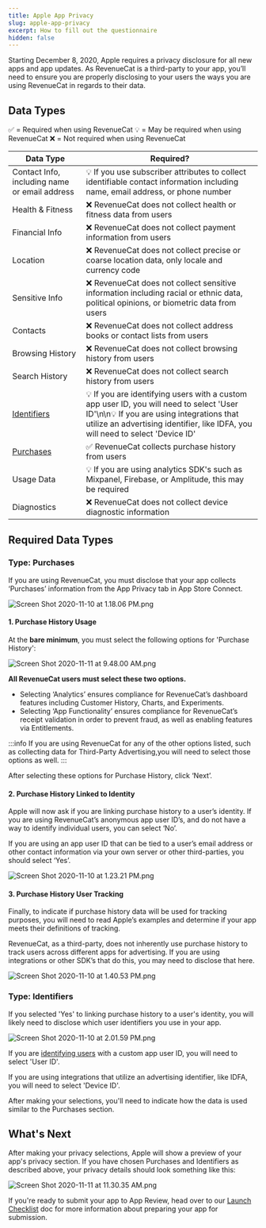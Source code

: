 ```yaml
---
title: Apple App Privacy
slug: apple-app-privacy
excerpt: How to fill out the questionnaire
hidden: false
---
```


Starting December 8, 2020, Apple requires a privacy disclosure for all new apps and app updates. As RevenueCat is a third-party to your app, you’ll need to ensure you are properly disclosing to your users the ways you are using RevenueCat in regards to their data.

## Data Types

✅ = Required when using RevenueCat
💡 = May be required when using RevenueCat
❌ = Not required when using RevenueCat

| Data Type                                               | Required?                                                                                                                                                                                                               |
| ------------------------------------------------------- | ----------------------------------------------------------------------------------------------------------------------------------------------------------------------------------------------------------------------- |
| Contact Info, including name or email address           | 💡 If you use subscriber attributes to collect identifiable contact information including name, email address, or phone number                                                                                          |
| Health & Fitness                                        | ❌ RevenueCat does not collect health or fitness data from users                                                                                                                                                        |
| Financial Info                                          | ❌ RevenueCat does not collect payment information from users                                                                                                                                                           |
| Location                                                | ❌ RevenueCat does not collect precise or coarse location data, only locale and currency code                                                                                                                           |
| Sensitive Info                                          | ❌ RevenueCat does not collect sensitive information including racial or ethnic data, political opinions, or biometric data from users                                                                                  |
| Contacts                                                | ❌ RevenueCat does not collect address books or contact lists from users                                                                                                                                                |
| Browsing History                                        | ❌ RevenueCat does not collect browsing history from users                                                                                                                                                              |
| Search History                                          | ❌ RevenueCat does not collect search history from users                                                                                                                                                                |
| [Identifiers](/docs/apple-app-privacy#type-identifiers) | 💡 If you are identifying users with a custom app user ID, you will need to select 'User ID'\n\n💡 If you are using integrations that utilize an advertising identifier, like IDFA, you will need to select 'Device ID' |
| [Purchases](/docs/apple-app-privacy#type-purchases)     | ✅ RevenueCat collects purchase history from users                                                                                                                                                                      |
| Usage Data                                              | 💡 If you are using analytics SDK's such as Mixpanel, Firebase, or Amplitude, this may be required                                                                                                                      |
| Diagnostics                                             | ❌ RevenueCat does not collect device diagnostic information                                                                                                                                                            |

## Required Data Types

### Type: Purchases

If you are using RevenueCat, you must disclose that your app collects ‘Purchases’ information from the App Privacy tab in App Store Connect.

![Screen Shot 2020-11-10 at 1.18.06 PM.png](https://files.readme.io/2232c73-Screen_Shot_2020-11-10_at_1.18.06_PM.png)

#### 1. Purchase History Usage

At the **bare minimum**, you must select the following options for 'Purchase History':

![Screen Shot 2020-11-11 at 9.48.00 AM.png](https://files.readme.io/2330c00-Screen_Shot_2020-11-11_at_9.48.00_AM.png)

**All RevenueCat users must select these two options.**

- Selecting ‘Analytics’ ensures compliance for RevenueCat’s dashboard features including Customer History, Charts, and Experiments.
- Selecting ‘App Functionality’ ensures compliance for RevenueCat’s receipt validation in order to prevent fraud, as well as enabling features via Entitlements.

:::info
If you are using RevenueCat for any of the other options listed, such as collecting data for Third-Party Advertising,you will need to select those options as well.
:::

After selecting these options for Purchase History, click ‘Next’.

#### 2. Purchase History Linked to Identity

Apple will now ask if you are linking purchase history to a user’s identity. If you are using RevenueCat’s anonymous app user ID’s, and do not have a way to identify individual users, you can select ‘No’.

If you are using an app user ID that can be tied to a user’s email address or other contact information via your own server or other third-parties, you should select ‘Yes’.

![Screen Shot 2020-11-10 at 1.23.21 PM.png](https://files.readme.io/1520bb4-Screen_Shot_2020-11-10_at_1.23.21_PM.png)

#### 3. Purchase History User Tracking

Finally, to indicate if purchase history data will be used for tracking purposes, you will need to read Apple’s examples and determine if your app meets their definitions of tracking.

RevenueCat, as a third-party, does not inherently use purchase history to track users across different apps for advertising. If you are using integrations or other SDK’s that do this, you may need to disclose that here.

![Screen Shot 2020-11-10 at 1.40.53 PM.png](https://files.readme.io/e9c42f6-Screen_Shot_2020-11-10_at_1.40.53_PM.png)

### Type: Identifiers

If you selected 'Yes' to linking purchase history to a user's identity, you will likely need to disclose which user identifiers you use in your app.

![Screen Shot 2020-11-10 at 2.01.59 PM.png](https://files.readme.io/191ea58-Screen_Shot_2020-11-10_at_2.01.59_PM.png)

If you are [identifying users](/docs/user-ids) with a custom app user ID, you will need to select 'User ID'.

If you are using integrations that utilize an advertising identifier, like IDFA, you will need to select 'Device ID'.

After making your selections, you'll need to indicate how the data is used similar to the Purchases section.

## What's Next

After making your privacy selections, Apple will show a preview of your app's privacy section. If you have chosen Purchases and Identifiers as described above, your privacy details should look something like this:

![Screen Shot 2020-11-11 at 11.30.35 AM.png](https://files.readme.io/8906e83-Screen_Shot_2020-11-11_at_11.30.35_AM.png)

If you're ready to submit your app to App Review, head over to our [Launch Checklist](/docs/launch-checklist) doc for more information about preparing your app for submission.
